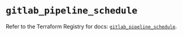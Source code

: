 # `gitlab_pipeline_schedule`

Refer to the Terraform Registry for docs: [`gitlab_pipeline_schedule`](https://registry.terraform.io/providers/gitlabhq/gitlab/17.2.0/docs/resources/pipeline_schedule).
